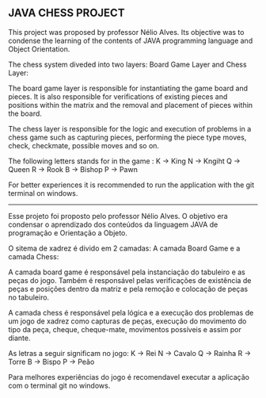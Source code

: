 ## JAVA CHESS PROJECT 

This project was proposed by professor Nélio Alves. Its objective was to condense the learning of the contents of JAVA programming language and Object Orientation.

The chess system diveded into two layers: Board Game Layer and Chess Layer:

The board game layer is responsible for instantiating the game board and pieces. It is also responsible for verifications of existing pieces and positions within the matrix and the removal and placement of pieces within the board.

The chess layer is responsible for the logic and execution of problems in a chess game such as capturing pieces, performing the piece type moves, check, checkmate, possible moves and so on.

The following letters stands for in the game : 
   K -> King 
   N -> Kngiht
   Q -> Queen
   R  -> Rook
   B -> Bishop
   P -> Pawn
 
 For better experiences it is recommended to run the application with the git terminal on windows.
 
 -------------------------------------------------------------------------------------------------------------------
 
 Esse projeto foi proposto pelo professor Nélio Alves. O objetivo era condensar o aprendizado dos conteúdos da linguagem JAVA de programação e Orientação a Objeto.
 
 O sitema de xadrez é divido em 2 camadas: A camada Board Game e a camada Chess:
 
A camada board game é responsável pela instanciação do tabuleiro e as peças do jogo. Também é responsável pelas verificações de existência de peças e posições dentro da matriz e pela remoção e colocação de peças no tabuleiro.

A camada chess é responsável pela lógica e a execução dos problemas de um jogo de xadrez como capturas de peças, execução do movimento do tipo da peça, cheque, cheque-mate, movimentos possíveis e assim por diante.

As letras a seguir significam no jogo:
  K -> Rei
  N -> Cavalo
  Q -> Rainha
  R -> Torre
  B -> Bispo 
  P -> Peão
  
 Para melhores experiências do jogo é recomendavel executar a aplicação com o terminal git no windows.
